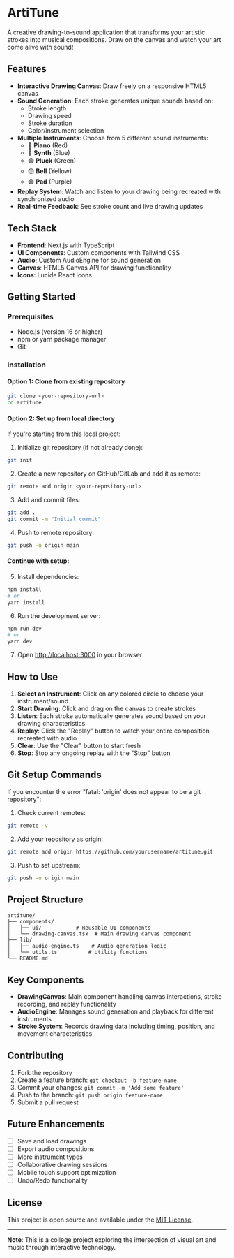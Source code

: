 # ArtiTune

A creative drawing-to-sound application that transforms your artistic strokes into musical compositions. Draw on the canvas and watch your art come alive with sound!

## Features

- **Interactive Drawing Canvas**: Draw freely on a responsive HTML5 canvas
- **Sound Generation**: Each stroke generates unique sounds based on:
  - Stroke length
  - Drawing speed
  - Stroke duration
  - Color/instrument selection
- **Multiple Instruments**: Choose from 5 different sound instruments:
  - 🔴 **Piano** (Red)
  - 🔵 **Synth** (Blue) 
  - 🟢 **Pluck** (Green)
  - 🟡 **Bell** (Yellow)
  - 🟣 **Pad** (Purple)
- **Replay System**: Watch and listen to your drawing being recreated with synchronized audio
- **Real-time Feedback**: See stroke count and live drawing updates

## Tech Stack

- **Frontend**: Next.js with TypeScript
- **UI Components**: Custom components with Tailwind CSS
- **Audio**: Custom AudioEngine for sound generation
- **Canvas**: HTML5 Canvas API for drawing functionality
- **Icons**: Lucide React icons

## Getting Started

### Prerequisites

- Node.js (version 16 or higher)
- npm or yarn package manager
- Git

### Installation

#### Option 1: Clone from existing repository
```bash
git clone <your-repository-url>
cd artitune
```

#### Option 2: Set up from local directory
If you're starting from this local project:

1. Initialize git repository (if not already done):
```bash
git init
```

2. Create a new repository on GitHub/GitLab and add it as remote:
```bash
git remote add origin <your-repository-url>
```

3. Add and commit files:
```bash
git add .
git commit -m "Initial commit"
```

4. Push to remote repository:
```bash
git push -u origin main
```

#### Continue with setup:

5. Install dependencies:
```bash
npm install
# or
yarn install
```

6. Run the development server:
```bash
npm run dev
# or
yarn dev
```

7. Open [http://localhost:3000](http://localhost:3000) in your browser

## How to Use

1. **Select an Instrument**: Click on any colored circle to choose your instrument/sound
2. **Start Drawing**: Click and drag on the canvas to create strokes
3. **Listen**: Each stroke automatically generates sound based on your drawing characteristics
4. **Replay**: Click the "Replay" button to watch your entire composition recreated with audio
5. **Clear**: Use the "Clear" button to start fresh
6. **Stop**: Stop any ongoing replay with the "Stop" button

## Git Setup Commands

If you encounter the error "fatal: 'origin' does not appear to be a git repository":

1. Check current remotes:
```bash
git remote -v
```

2. Add your repository as origin:
```bash
git remote add origin https://github.com/yourusername/artitune.git
```

3. Push to set upstream:
```bash
git push -u origin main
```

## Project Structure

```
artitune/
├── components/
│   ├── ui/           # Reusable UI components
│   └── drawing-canvas.tsx  # Main drawing canvas component
├── lib/
│   ├── audio-engine.ts    # Audio generation logic
│   └── utils.ts          # Utility functions
└── README.md
```

## Key Components

- **DrawingCanvas**: Main component handling canvas interactions, stroke recording, and replay functionality
- **AudioEngine**: Manages sound generation and playback for different instruments
- **Stroke System**: Records drawing data including timing, position, and movement characteristics

## Contributing

1. Fork the repository
2. Create a feature branch: `git checkout -b feature-name`
3. Commit your changes: `git commit -m 'Add some feature'`
4. Push to the branch: `git push origin feature-name`
5. Submit a pull request

## Future Enhancements

- [ ] Save and load drawings
- [ ] Export audio compositions
- [ ] More instrument types
- [ ] Collaborative drawing sessions
- [ ] Mobile touch support optimization
- [ ] Undo/Redo functionality

## License

This project is open source and available under the [MIT License](LICENSE).

---

**Note**: This is a college project exploring the intersection of visual art and music through interactive technology.
